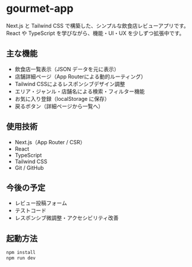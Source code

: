# gourmet-app

Next.js と Tailwind CSS で構築した、シンプルな飲食店レビューアプリです。  
React や TypeScript を学びながら、機能・UI・UX を少しずつ拡張中です。

## 主な機能

- 飲食店一覧表示（JSON データを元に表示）
- 店舗詳細ページ（App Routerによる動的ルーティング）
- Tailwind CSSによるレスポンシブデザイン調整
- エリア・ジャンル・店舗名による検索・フィルター機能
- お気に入り登録（localStorage に保存）
- 戻るボタン（詳細ページから一覧へ）

## 使用技術

- Next.js（App Router / CSR）
- React
- TypeScript
- Tailwind CSS
- Git / GitHub

## 今後の予定

- レビュー投稿フォーム
- テストコード
- レスポンシブ微調整・アクセシビリティ改善

## 起動方法

```bash
npm install
npm run dev